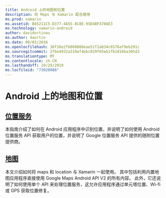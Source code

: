 ```yaml
---
title: Android 上的地图和位置
description: 将 Maps 与 Xamarin 配合使用
ms.prod: xamarin
ms.assetid: B45211C5-D377-4A55-8C8E-95D4BF470AE3
ms.technology: xamarin-android
author: davidortinau
ms.author: daortin
ms.date: 08/03/2016
ms.openlocfilehash: 36f16e2fb068808eae51f2a034c6576af9eb291c
ms.sourcegitcommit: 2fbe4932a319af4ebc829f65eb1fb1816ba305d3
ms.translationtype: MT
ms.contentlocale: zh-CN
ms.lasthandoff: 10/29/2019
ms.locfileid: "73020088"
---
```

# <a name="maps-and-location-on-android"></a>Android 上的地图和位置

## <a name="location-servicesandroidplatformmaps-and-locationlocationmd"></a>[位置服务](~/android/platform/maps-and-location/location.md)

本指南介绍了如何在 Android 应用程序中识别位置，并说明了如何使用 Android 位置服务 API 获取用户的位置，并说明了 Google 位置服务 API 提供的随附位置提供商。

## <a name="mapsandroidplatformmaps-and-locationmapsindexmd"></a>[地图](~/android/platform/maps-and-location/maps/index.md)

本文介绍如何将 maps 和 location 与 Xamarin 一起使用。 其中包括利用内置地图应用程序直接使用 Google Maps Android API V2 的所有内容。 此外，它还说明了如何使用单个 API 来处理位置服务，这允许应用程序通过单元塔位置、Wi-fi 或 GPS 获取位置修复。
